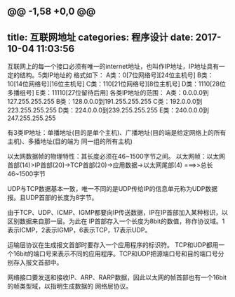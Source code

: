 @@ -1,58 +0,0 @@
---
title: 互联网地址
categories: 程序设计
date: 2017-10-04 11:03:56
---
互联网上的每一个接口必须有唯一的internet地址，也叫作IP地址，IP地址具有一定的结构。5类IP地址的
格式如下：
  A类：0[7位网络号][24位主机号]
  B类：10[14位网络号][16位主机号]
  C类：110[21位网络号][8位主机号]
  D类：1110[28位多播组号]
  E类：11110[27位留待后用]
各类IP地址的范围：
  A类：0.0.0.0到127.255.255.255
  B类：128.0.0.0到191.255.255.255
  C类：192.0.0.0到223.255.255.255
  D类：224.0.0.0到239.255.255.255
  E类：240.0.0.0到247.255.255.255
  
有3类IP地址：单播地址(目的是单个主机)、广播地址(目的端是给定网络上的所有主机)、多播地址(目的端为
同一组的所有主机)

以太网数据帧的物理特性：其长度必须在46~1500字节之间。
以太网帧：以太网首部(14)>IP首部(20)->TCP首部(20)->应用数据->以太网尾部(4) ===>>总长46~1500字节

UDP与TCP数据基本一致，唯一不同的是UDP传给IP的信息单元称为UDP数据报。且UDP首部的长度为8字节。

由于TCP、UDP、ICMP、IGMP都要向IP传送数据，IP在IP首部加入某种标识，以区别数据来自那一层。为此在
IP首部存入一个长度为8bit的数值，称作协议域。1表示ICMP，2表示IGMP，6表示TCP，17表示UDP。

运输层协议在生成报文首部时要存入一个应用程序的标识符。
TCP和UDP都用一个16bit的端口号来表示不同的应用程序。TCP和UDP把源端口号和目的端口号分别存入报文首部中。

网络接口要发送和接收IP、ARP、RARP数据，因此以太网的帧首部也有一个16bit的帧类型域，以指明生成数据的
网络层协议。